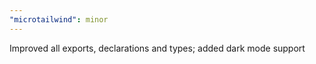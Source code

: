 ```yaml
---
"microtailwind": minor
---
```


Improved all exports, declarations and types; added dark mode support
